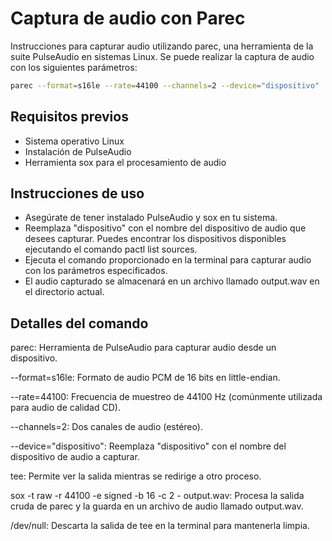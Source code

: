 

# Captura de audio con Parec

Instrucciones para capturar audio utilizando parec, una herramienta de la suite PulseAudio en sistemas Linux. Se puede realizar la captura de audio con los siguientes parámetros:

```bash
parec --format=s16le --rate=44100 --channels=2 --device="dispositivo" | tee >(sox -t raw -r 44100 -e signed -b 16 -c 2 - output.wav) > /dev/null
```

## Requisitos previos
- Sistema operativo Linux
- Instalación de PulseAudio
- Herramienta sox para el procesamiento de audio

## Instrucciones de uso
- Asegúrate de tener instalado PulseAudio y sox en tu sistema.
- Reemplaza "dispositivo" con el nombre del dispositivo de audio que desees capturar. Puedes encontrar los dispositivos disponibles ejecutando el comando pactl list sources.
- Ejecuta el comando proporcionado en la terminal para capturar audio con los parámetros especificados.
- El audio capturado se almacenará en un archivo llamado output.wav en el directorio actual.

## Detalles del comando
parec: Herramienta de PulseAudio para capturar audio desde un dispositivo.

--format=s16le: Formato de audio PCM de 16 bits en little-endian.

--rate=44100: Frecuencia de muestreo de 44100 Hz (comúnmente utilizada para audio de calidad CD).

--channels=2: Dos canales de audio (estéreo).

--device="dispositivo": Reemplaza "dispositivo" con el nombre del dispositivo de audio a capturar.

tee: Permite ver la salida mientras se redirige a otro proceso.

sox -t raw -r 44100 -e signed -b 16 -c 2 - output.wav: Procesa la salida cruda de parec y la guarda en un archivo de audio llamado output.wav.

/dev/null: Descarta la salida de tee en la terminal para mantenerla limpia.
